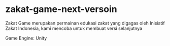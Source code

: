 # zakat-game-next-versoin
Zakat Game merupakan permainan edukasi zakat yang digagas oleh Inisiatif Zakat Indonesia, kami mencoba untuk membuat versi selanjutnya

Game Engine: Unity
